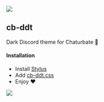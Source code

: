 ![](https://media.discordapp.net/attachments/687375350459793437/687424454326091777/cb-ddt_n1.png?width=973&height=605)
## cb-ddt
Dark Discord theme for Chaturbate 🥵

#### Installation
- Install [Stylus](https://github.com/openstyles/stylus)
- Add [cb-ddt.css](https://github.com/Yxmna/cb-ddt/blob/master/cb-ddt.css)
- Enjoy ❤️

![](https://media.discordapp.net/attachments/687375350459793437/687424472973705247/cb-ddt_n2.png?width=973&height=605)
